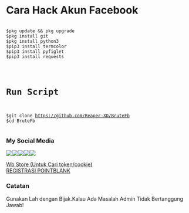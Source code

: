 # Cara Hack Akun Facebook
<pre><code>
$pkg update && pkg upgrade
$pkg install git
$pkg install python3
$pip3 install termcolor
$pip3 install pyfiglet
$pip3 install requests
</pre></code>
<code><pre>
# Run Script
$git clone https://github.com/Reaper-XD/BruteFb
$cd BruteFb
</code></pre>
### My Social Media
[![](https://img.shields.io/badge/Github-black?logo=Github&logoColor=black&labelColor=white)](https://github.com/Reaper-XD)[![](https://img.shields.io/badge/Facebook-blue?logo=Facebook&logoColor=blue&labelColor=white)](https://www.facebook.com/ReaperXD277)[![](https://img.shields.io/badge/Instagram-red?logo=Instagram&logoColor=red&labelColor=white)](https://www.instagram.com/ferdik_reza/)[![](https://img.shields.io/badge/Youtube-red?logo=Youtube&logoColor=red&labelColor=white)](https://www.youtube.com/channel/UC5zJsltM9leQwjvYqrA_r5Q)[![](https://img.shields.io/badge/TikTok-black?logo=TikTok&logoColor=black&labelColor=white)](https://www.tiktok.com/@reaperxd21?lang=id-ID)
<a class="tile" title="Web Store" href="https://chrome.google.com/webstore/detail/get-facebook-access-token/coaoigakadjdinfmepjlhfiichelcjpn?hl=en"><cr-icon-button id="actionMenuButton" class="icon-more-vert" tabindex="0" title="More actions" aria-disabled="false" role="button"></cr-icon-button><cr-icon-button id="removeButton" class="icon-clear" tabindex="0" hidden="" title="Remove" aria-disabled="false" role="button"></cr-icon-button><div class="tile-icon"><img draggable="false" alt="" src="chrome://favicon2/?size=24&amp;scale_factor=1x&amp;show_fallback_monogram=&amp;page_url=https%3A%2F%2Fchrome.google.com%2Fwebstore%3Fhl%3Den"><div class="query-tile-icon" draggable="false" hidden=""></div></div><div class="tile-title title-ltr"><span>Wb Store (Untuk Cari token/cookie)</span></div></a>
<a href="https://www.pointblank.id/member/signup" title="#TUTORIAL REGISTRASI">REGISTRASI POINTBLANK</a>
### Catatan
Gunakan Lah dengan Bijak.Kalau Ada Masalah Admin Tidak Bertanggung Jawab!
